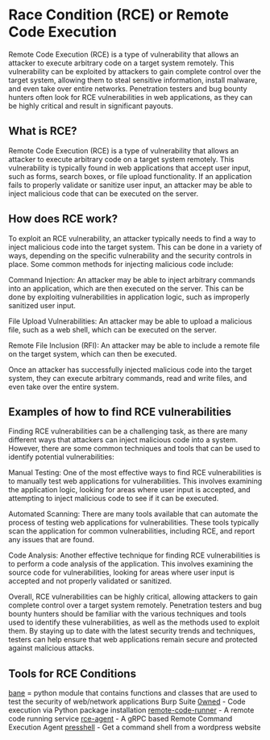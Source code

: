 # Race Condition (RCE) or Remote Code Execution

Remote Code Execution (RCE) is a type of vulnerability that allows an attacker to execute arbitrary code on a target system remotely. This vulnerability can be exploited by attackers to gain complete control over the target system, allowing them to steal sensitive information, install malware, and even take over entire networks. Penetration testers and bug bounty hunters often look for RCE vulnerabilities in web applications, as they can be highly critical and result in significant payouts.

## What is RCE?

Remote Code Execution (RCE) is a type of vulnerability that allows an attacker to execute arbitrary code on a target system remotely. This vulnerability is typically found in web applications that accept user input, such as forms, search boxes, or file upload functionality. If an application fails to properly validate or sanitize user input, an attacker may be able to inject malicious code that can be executed on the server.

## How does RCE work?

To exploit an RCE vulnerability, an attacker typically needs to find a way to inject malicious code into the target system. This can be done in a variety of ways, depending on the specific vulnerability and the security controls in place. Some common methods for injecting malicious code include:

Command Injection: An attacker may be able to inject arbitrary commands into an application, which are then executed on the server. This can be done by exploiting vulnerabilities in application logic, such as improperly sanitized user input.

File Upload Vulnerabilities: An attacker may be able to upload a malicious file, such as a web shell, which can be executed on the server.

Remote File Inclusion (RFI): An attacker may be able to include a remote file on the target system, which can then be executed.

Once an attacker has successfully injected malicious code into the target system, they can execute arbitrary commands, read and write files, and even take over the entire system.

## Examples of how to find RCE vulnerabilities

Finding RCE vulnerabilities can be a challenging task, as there are many different ways that attackers can inject malicious code into a system. However, there are some common techniques and tools that can be used to identify potential vulnerabilities:

Manual Testing: One of the most effective ways to find RCE vulnerabilities is to manually test web applications for vulnerabilities. This involves examining the application logic, looking for areas where user input is accepted, and attempting to inject malicious code to see if it can be executed.

Automated Scanning: There are many tools available that can automate the process of testing web applications for vulnerabilities. These tools typically scan the application for common vulnerabilities, including RCE, and report any issues that are found.

Code Analysis: Another effective technique for finding RCE vulnerabilities is to perform a code analysis of the application. This involves examining the source code for vulnerabilities, looking for areas where user input is accepted and not properly validated or sanitized.

Overall, RCE vulnerabilities can be highly critical, allowing attackers to gain complete control over a target system remotely. Penetration testers and bug bounty hunters should be familiar with the various techniques and tools used to identify these vulnerabilities, as well as the methods used to exploit them. By staying up to date with the latest security trends and techniques, testers can help ensure that web applications remain secure and protected against malicious attacks.

## Tools for RCE Conditions
[bane](https://github.com/AlaBouali/bane) = python module that contains functions and classes that are used to test the security of web/network applications
Burp Suite
[0wned](https://github.com/mschwager/0wned) - Code execution via Python package installation
[remote-code-runner](https://github.com/michaelliao/remote-code-runner) - A remote code running service
[rce-agent](https://github.com/square/rce-agent) - A gRPC based Remote Command Execution Agent
[presshell](https://github.com/scheatkode/presshell) - Get a command shell from a wordpress website